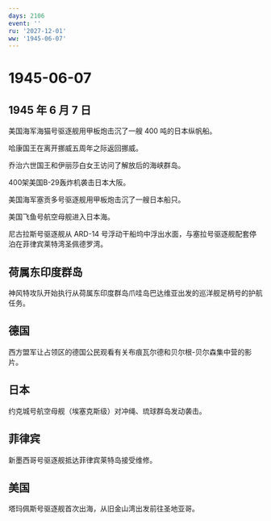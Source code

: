 ```yaml
---
days: 2106
event: ''
ru: '2027-12-01'
ww: '1945-06-07'
---
```


# 1945-06-07

## 1945 年 6 月 7 日

美国海军海猫号驱逐舰用甲板炮击沉了一艘 400 吨的日本纵帆船。

哈康国王在离开挪威五周年之际返回挪威。

乔治六世国王和伊丽莎白女王访问了解放后的海峡群岛。

400架美国B-29轰炸机袭击日本大阪。

美国海军塞贡多号驱逐舰用甲板炮击沉了一艘日本船只。

美国飞鱼号航空母舰进入日本海。

尼古拉斯号驱逐舰从 ARD-14
号浮动干船坞中浮出水面，与塞拉号驱逐舰配套停泊在菲律宾莱特湾圣佩德罗湾。

## 荷属东印度群岛

神风特攻队开始执行从荷属东印度群岛爪哇岛巴达维亚出发的巡洋舰足柄号的护航任务。

## 德国

西方盟军让占领区的德国公民观看有关布痕瓦尔德和贝尔根-贝尔森集中营的影片。

## 日本

约克城号航空母舰（埃塞克斯级）对冲绳、琉球群岛发动袭击。

## 菲律宾

新墨西哥号驱逐舰抵达菲律宾莱特岛接受维修。

## 美国

塔玛佩斯号驱逐舰首次出海，从旧金山湾出发前往圣地亚哥。